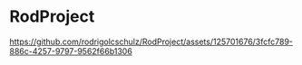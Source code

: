 # RodProject



https://github.com/rodrigolcschulz/RodProject/assets/125701676/3fcfc789-886c-4257-9797-9562f66b1306

